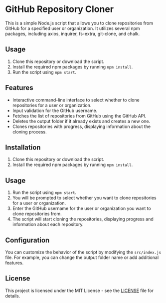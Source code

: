 # GitHub Repository Cloner

This is a simple Node.js script that allows you to clone repositories from GitHub for a specified user or organization. It utilizes several npm packages, including axios, inquirer, fs-extra, git-clone, and chalk.

## Usage

1. Clone this repository or download the script.
2. Install the required npm packages by running `npm install`.
3. Run the script using `npm start`.

## Features

- Interactive command-line interface to select whether to clone repositories for a user or organization.
- Input validation for the GitHub username.
- Fetches the list of repositories from GitHub using the GitHub API.
- Deletes the output folder if it already exists and creates a new one.
- Clones repositories with progress, displaying information about the cloning process.

## Installation

1. Clone this repository or download the script.
2. Install the required npm packages by running `npm install`.

## Usage

1. Run the script using `npm start`.
2. You will be prompted to select whether you want to clone repositories for a user or organization.
3. Enter the GitHub username for the user or organization you want to clone repositories from.
4. The script will start cloning the repositories, displaying progress and information about each repository.

## Configuration

You can customize the behavior of the script by modifying the `src/index.js` file. For example, you can change the output folder name or add additional features.

## License

This project is licensed under the MIT License - see the [LICENSE](LICENSE) file for details.
